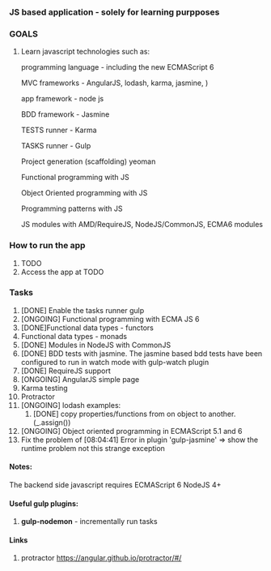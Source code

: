 ### JS based application - solely for learning purpposes

### GOALS
1. Learn javascript technologies such as:

    programming language - including the new ECMAScript 6

    MVC frameworks  - AngularJS, lodash, karma, jasmine, )

    app framework - node js

    BDD framework - Jasmine

    TESTS runner - Karma

    TASKS runner - Gulp

    Project generation (scaffolding) yeoman

    Functional programming with JS

    Object Oriented programming with JS

    Programming patterns with JS

    JS modules with AMD/RequireJS, NodeJS/CommonJS, ECMA6 modules


### How to run the app
1. TODO
1. Access the app at TODO

### Tasks
1. [DONE] Enable the tasks runner gulp
1. [ONGOING] Functional programming with ECMA JS 6
1. [DONE]Functional data types - functors
1. Functional data types - monads
1. [DONE] Modules in NodeJS with CommonJS
1. [DONE] BDD tests with jasmine. The jasmine based bdd tests have been configured to run in watch mode with gulp-watch plugin
1. [DONE] RequireJS support
1. [ONGOING] AngularJS simple page
1. Karma testing
1. Protractor
1. [ONGOING] lodash examples:
    1. [DONE] copy properties/functions from on object to another. (_.assign())
1. [ONGOING] Object oriented programming in ECMAScript 5.1 and 6
1. Fix the problem of [08:04:41] Error in plugin 'gulp-jasmine' => show the runtime problem not this strange exception



#### Notes:
The backend side javascript requires ECMAScript 6 NodeJS 4+

#### Useful  gulp plugins:
1. **gulp-nodemon** - incrementally run tasks

#### Links
1. protractor https://angular.github.io/protractor/#/

